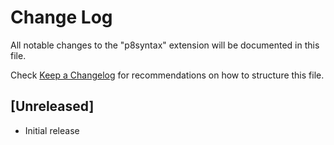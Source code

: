 # Change Log

All notable changes to the "p8syntax" extension will be documented in this file.

Check [Keep a Changelog](http://keepachangelog.com/) for recommendations on how to structure this file.

## [Unreleased]

- Initial release